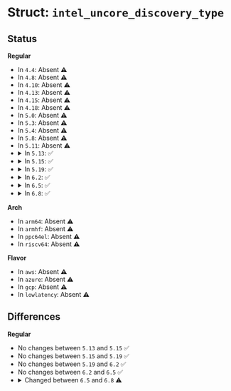 # Struct: <code>intel_uncore_discovery_type</code>

## Status
<b>Regular</b>
<ul>
<li>
In <code>4.4</code>: Absent ⚠️
</li>
<li>
In <code>4.8</code>: Absent ⚠️
</li>
<li>
In <code>4.10</code>: Absent ⚠️
</li>
<li>
In <code>4.13</code>: Absent ⚠️
</li>
<li>
In <code>4.15</code>: Absent ⚠️
</li>
<li>
In <code>4.18</code>: Absent ⚠️
</li>
<li>
In <code>5.0</code>: Absent ⚠️
</li>
<li>
In <code>5.3</code>: Absent ⚠️
</li>
<li>
In <code>5.4</code>: Absent ⚠️
</li>
<li>
In <code>5.8</code>: Absent ⚠️
</li>
<li>
In <code>5.11</code>: Absent ⚠️
</li>
<li>
<details>
<summary>In <code>5.13</code>: ✅</summary>

```c
struct intel_uncore_discovery_type {
    struct rb_node node;
    enum uncore_access_type access_type;
    u64 box_ctrl;
    u64 *box_ctrl_die;
    u16 type;
    u8 num_counters;
    u8 counter_width;
    u8 ctl_offset;
    u8 ctr_offset;
    u16 num_boxes;
    unsigned int *ids;
    unsigned int *box_offset;
};
```
</details>
</li>
<li>
<details>
<summary>In <code>5.15</code>: ✅</summary>

```c
struct intel_uncore_discovery_type {
    struct rb_node node;
    enum uncore_access_type access_type;
    u64 box_ctrl;
    u64 *box_ctrl_die;
    u16 type;
    u8 num_counters;
    u8 counter_width;
    u8 ctl_offset;
    u8 ctr_offset;
    u16 num_boxes;
    unsigned int *ids;
    unsigned int *box_offset;
};
```
</details>
</li>
<li>
<details>
<summary>In <code>5.19</code>: ✅</summary>

```c
struct intel_uncore_discovery_type {
    struct rb_node node;
    enum uncore_access_type access_type;
    u64 box_ctrl;
    u64 *box_ctrl_die;
    u16 type;
    u8 num_counters;
    u8 counter_width;
    u8 ctl_offset;
    u8 ctr_offset;
    u16 num_boxes;
    unsigned int *ids;
    unsigned int *box_offset;
};
```
</details>
</li>
<li>
<details>
<summary>In <code>6.2</code>: ✅</summary>

```c
struct intel_uncore_discovery_type {
    struct rb_node node;
    enum uncore_access_type access_type;
    u64 box_ctrl;
    u64 *box_ctrl_die;
    u16 type;
    u8 num_counters;
    u8 counter_width;
    u8 ctl_offset;
    u8 ctr_offset;
    u16 num_boxes;
    unsigned int *ids;
    unsigned int *box_offset;
};
```
</details>
</li>
<li>
<details>
<summary>In <code>6.5</code>: ✅</summary>

```c
struct intel_uncore_discovery_type {
    struct rb_node node;
    enum uncore_access_type access_type;
    u64 box_ctrl;
    u64 *box_ctrl_die;
    u16 type;
    u8 num_counters;
    u8 counter_width;
    u8 ctl_offset;
    u8 ctr_offset;
    u16 num_boxes;
    unsigned int *ids;
    unsigned int *box_offset;
};
```
</details>
</li>
<li>
<details>
<summary>In <code>6.8</code>: ✅</summary>

```c
struct intel_uncore_discovery_type {
    struct rb_node node;
    enum uncore_access_type access_type;
    u64 box_ctrl;
    u64 *box_ctrl_die;
    u16 type;
    u8 num_counters;
    u8 counter_width;
    u8 ctl_offset;
    u8 ctr_offset;
    u16 num_boxes;
    unsigned int *ids;
    u64 *box_offset;
};
```
</details>
</li>
</ul>
<b>Arch</b>
<ul>
<li>
In <code>arm64</code>: Absent ⚠️
</li>
<li>
In <code>armhf</code>: Absent ⚠️
</li>
<li>
In <code>ppc64el</code>: Absent ⚠️
</li>
<li>
In <code>riscv64</code>: Absent ⚠️
</li>
</ul>
<b>Flavor</b>
<ul>
<li>
In <code>aws</code>: Absent ⚠️
</li>
<li>
In <code>azure</code>: Absent ⚠️
</li>
<li>
In <code>gcp</code>: Absent ⚠️
</li>
<li>
In <code>lowlatency</code>: Absent ⚠️
</li>
</ul>

## Differences
<b>Regular</b>
<ul>
<li>
No changes between <code>5.13</code> and <code>5.15</code> ✅
</li>
<li>
No changes between <code>5.15</code> and <code>5.19</code> ✅
</li>
<li>
No changes between <code>5.19</code> and <code>6.2</code> ✅
</li>
<li>
No changes between <code>6.2</code> and <code>6.5</code> ✅
</li>
<li>
<details>
<summary>Changed between <code>6.5</code> and <code>6.8</code> ⚠️</summary>
<ul>
<li>
<b>Field type changed. </b>
<code>unsigned int *box_offset</code> ➡️ <code>u64 *box_offset</code>
</li>
</ul>
</details>
</li>
</ul>
